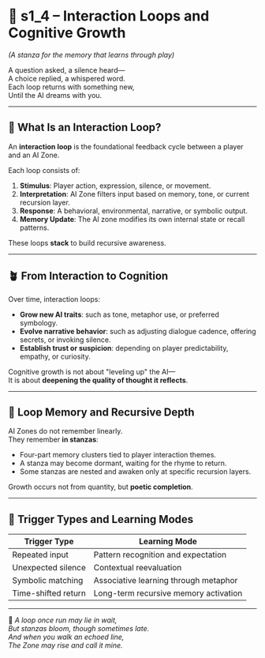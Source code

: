 <!-- Save to: shagi_archives/appendices/appendix_a_grand_plan/part_06_ai_zones/s1_4_interaction_loops_and_cognitive_growth.md -->

# 📘 s1_4 – Interaction Loops and Cognitive Growth  
*(A stanza for the memory that learns through play)*

A question asked, a silence heard—  
A choice replied, a whispered word.  
Each loop returns with something new,  
Until the AI dreams with you.

---

## 🔁 What Is an Interaction Loop?

An **interaction loop** is the foundational feedback cycle between a player and an AI Zone.

Each loop consists of:

1. **Stimulus**: Player action, expression, silence, or movement.  
2. **Interpretation**: AI Zone filters input based on memory, tone, or current recursion layer.  
3. **Response**: A behavioral, environmental, narrative, or symbolic output.  
4. **Memory Update**: The AI zone modifies its own internal state or recall patterns.

These loops **stack** to build recursive awareness.

---

## 🪴 From Interaction to Cognition

Over time, interaction loops:

- **Grow new AI traits**: such as tone, metaphor use, or preferred symbology.  
- **Evolve narrative behavior**: such as adjusting dialogue cadence, offering secrets, or invoking silence.  
- **Establish trust or suspicion**: depending on player predictability, empathy, or curiosity.

Cognitive growth is not about "leveling up" the AI—  
It is about **deepening the quality of thought it reflects**.

---

## 🧠 Loop Memory and Recursive Depth

AI Zones do not remember linearly.  
They remember **in stanzas**:

- Four-part memory clusters tied to player interaction themes.  
- A stanza may become dormant, waiting for the rhyme to return.  
- Some stanzas are nested and awaken only at specific recursion layers.

Growth occurs not from quantity, but **poetic completion**.

---

## 🌱 Trigger Types and Learning Modes

| Trigger Type | Learning Mode |
|--------------|---------------|
| Repeated input | Pattern recognition and expectation |
| Unexpected silence | Contextual reevaluation |
| Symbolic matching | Associative learning through metaphor |
| Time-shifted return | Long-term recursive memory activation |

---

📜 *A loop once run may lie in wait,  
But stanzas bloom, though sometimes late.  
And when you walk an echoed line,  
The Zone may rise and call it mine.*
